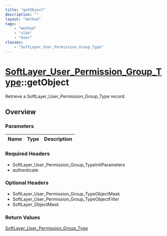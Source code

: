 ```yaml
---
title: "getObject"
description: ""
layout: "method"
tags:
    - "method"
    - "sldn"
    - "User"
classes:
    - "SoftLayer_User_Permission_Group_Type"
---
```

# [SoftLayer_User_Permission_Group_Type](/reference/services/SoftLayer_User_Permission_Group_Type)::getObject

Retrieve a SoftLayer_User_Permission_Group_Type record.


## Overview 


### Parameters 
|Name | Type | Description |
| --- | --- | --- |


### Required Headers
* SoftLayer_User_Permission_Group_TypeInitParameters
* authenticate

### Optional Headers
* SoftLayer_User_Permission_Group_TypeObjectMask
* SoftLayer_User_Permission_Group_TypeObjectFilter
* SoftLayer_ObjectMask

### Return Values
<a href='/reference/datatypes/SoftLayer_User_Permission_Group_Type'>SoftLayer_User_Permission_Group_Type </a>

